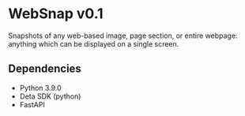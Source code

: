 # WebSnap v0.1

Snapshots of any web-based image, page section, or entire webpage: anything which can be displayed on a single screen.


## Dependencies
- Python 3.9.0
- Deta SDK (python)
- FastAPI